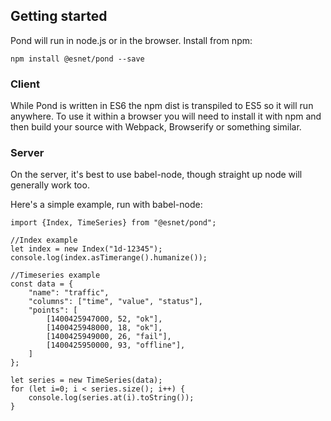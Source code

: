 ## Getting started

Pond will run in node.js or in the browser. Install from npm:

```cmdline
npm install @esnet/pond --save
```

### Client

While Pond is written in ES6 the npm dist is transpiled to ES5 so it will run anywhere. To use it within a browser you will need to install it with npm and then build your source with Webpack, Browserify or something similar.

### Server

On the server, it's best to use babel-node, though straight up node will generally work too.

Here's a simple example, run with babel-node:

    import {Index, TimeSeries} from "@esnet/pond";

    //Index example
    let index = new Index("1d-12345");
    console.log(index.asTimerange().humanize());

    //Timeseries example
    const data = {
        "name": "traffic",
        "columns": ["time", "value", "status"],
        "points": [
            [1400425947000, 52, "ok"],
            [1400425948000, 18, "ok"],
            [1400425949000, 26, "fail"],
            [1400425950000, 93, "offline"],
        ]
    };

    let series = new TimeSeries(data);
    for (let i=0; i < series.size(); i++) {
        console.log(series.at(i).toString());
    }
